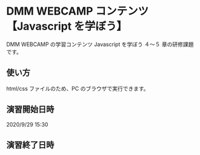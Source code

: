 # DMM WEBCAMP コンテンツ【Javascript を学ぼう】

DMM WEBCAMP の学習コンテンツ Javascript を学ぼう ４〜５ 章の研修課題です。

## 使い方

html/css ファイルのため、PC のブラウザで実行できます。

## 演習開始日時

2020/9/29 15:30

## 演習終了日時
